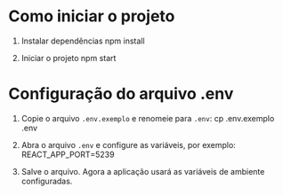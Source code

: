 # Como iniciar o projeto
1. Instalar dependências
npm install

2. Iniciar o projeto
npm start


# Configuração do arquivo .env

1. Copie o arquivo `.env.exemplo` e renomeie para `.env`:
   cp .env.exemplo .env

2. Abra o arquivo `.env` e configure as variáveis, por exemplo:
   REACT_APP_PORT=5239

3. Salve o arquivo. Agora a aplicação usará as variáveis de ambiente configuradas.

